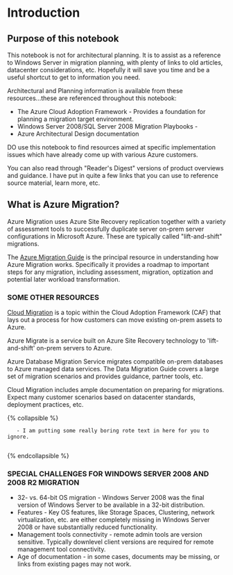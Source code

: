 # Introduction

## Purpose of this notebook

This notebook is not for architectural planning. It is to assist as a reference to Windows Server in migration planning, with plenty of links to old articles, datacenter considerations, etc. Hopefully it will save you time and be a useful shortcut to get to information you need.

Architectural and Planning information is available from these resources...these are referenced throughout this notebook: 
- The Azure Cloud Adoption Framework - Provides a foundation for planning a migration target environment.
- Windows Server 2008/SQL Server 2008 Migration Playbooks - 
- Azure Architectural Design documentation 

DO use this notebook to find resources aimed at specific implementation issues which have already come up with various Azure customers.

You can also read through "Reader's Digest" versions of product overviews and guidance. I have put in quite a few links that you can use to reference source material, learn more, etc. 

## What is Azure Migration?

Azure Migration uses Azure Site Recovery replication together with a variety of assessment tools to successfully duplicate server on-prem server configurations in Microsoft Azure. These are typically called "lift-and-shift" migrations.

The [Azure Migration Guide](https://docs.microsoft.com/en-us/azure/architecture/cloud-adoption/migrate/azure-migration-guide/?tabs=Overview) is the principal resource in understanding how Azure Migration works. Specifically it provides a roadmap to important steps for any migration, including assessment, migration, optization and potential later workload transformation.

### SOME OTHER RESOURCES

[Cloud Migration](https://docs.microsoft.com/en-us/azure/architecture/cloud-adoption/migrate/azure-migration-guide/index?tabs=Overview) is a topic within the Cloud Adoption Framework (CAF) that lays out a process for how customers can move existing on-prem assets to Azure. 

Azure Migrate is a service built on Azure Site Recovery technology to 'lift-and-shift' on-prem servers to Azure.

Azure Database Migration Service migrates compatible on-prem databases to Azure managed data services. The Data Migration Guide covers a large set of migration scenarios and provides guidance, partner tools, etc.

Cloud Migration includes ample documentation on preparing for migrations. Expect many customer scenarios based on datacenter standards, deployment practices, etc.

{% collapsible %}

```
   - I am putting some really boring rote text in here for you to ignore.
   
```
{% endcollapsible %}

### SPECIAL CHALLENGES FOR WINDOWS SERVER 2008 AND 2008 R2 MIGRATION

- 32- vs. 64-bit OS migration - Windows Server 2008 was the final version of Windows Server to be available in a 32-bit distribution.
- Features - Key OS features, like Storage Spaces, Clustering, network virtualization, etc. are either completely missing in Windows Server 2008 or have substantially reduced functionality.
- Management tools connectivity - remote admin tools are version sensitive. Typically downlevel client versions are required for remote management tool connectivity.
- Age of documentation - in some cases, documents may be missing, or links from existing pages may not work.
